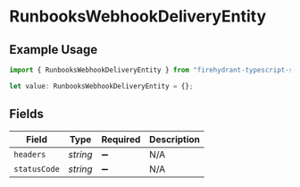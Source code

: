 # RunbooksWebhookDeliveryEntity

## Example Usage

```typescript
import { RunbooksWebhookDeliveryEntity } from "firehydrant-typescript-sdk/models/components";

let value: RunbooksWebhookDeliveryEntity = {};
```

## Fields

| Field              | Type               | Required           | Description        |
| ------------------ | ------------------ | ------------------ | ------------------ |
| `headers`          | *string*           | :heavy_minus_sign: | N/A                |
| `statusCode`       | *string*           | :heavy_minus_sign: | N/A                |